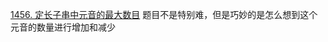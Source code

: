 [1456. 定长子串中元音的最大数目](https://leetcode.cn/problems/maximum-number-of-vowels-in-a-substring-of-given-length/)
题目不是特别难，但是巧妙的是怎么想到这个元音的数量进行增加和减少